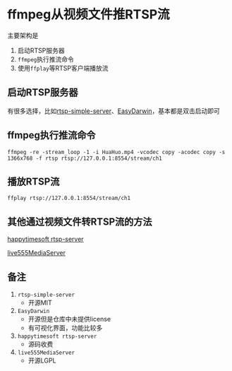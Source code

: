 # ffmpeg从视频文件推RTSP流

主要架构是

1. 启动RTSP服务器
2. `ffmpeg`执行推流命令
3. 使用`ffplay`等RTSP客户端播放流

## 启动RTSP服务器

有很多选择，比如[rtsp-simple-server](https://github.com/aler9/rtsp-simple-server)、[EasyDarwin](https://github.com/EasyDarwin/EasyDarwin)，基本都是双击启动即可

## ffmpeg执行推流命令

`ffmpeg -re -stream_loop -1 -i HuaHuo.mp4 -vcodec copy -acodec copy -s 1366x768 -f rtsp rtsp://127.0.0.1:8554/stream/ch1`

## 播放RTSP流

`ffplay rtsp://127.0.0.1:8554/stream/ch1`

## 其他通过视频文件转RTSP流的方法

[happytimesoft rtsp-server](http://www.happytimesoft.com/products/rtsp-server/index.html)

[live555MediaServer](http://www.livesw.com/mediaServer)

## 备注

1. `rtsp-simple-server`
   + 开源MIT
2. `EasyDarwin`
   + 开源但是仓库中未提供license
   + 有可视化界面，功能比较多
3. `happytimesoft rtsp-server`
   + 源码收费
4. `live555MediaServer`
   + 开源LGPL
